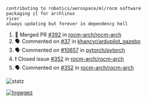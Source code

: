 ```
contributing to robotics/aerospace/ml/rocm software
packaging it for archlinux
ricer
always updating but forever in dependency hell
```

<!--START_SECTION:activity-->
1. 🎉 Merged PR [#392](https://github.com//rocm-arch/rocm-arch/pull/392) in [rocm-arch/rocm-arch](https://github.com//rocm-arch/rocm-arch)
2. 🗣 Commented on [#37](https://github.com//khancyr/ardupilot_gazebo/issues/37) in [khancyr/ardupilot_gazebo](https://github.com//khancyr/ardupilot_gazebo)
3. 🗣 Commented on [#10657](https://github.com//pytorch/pytorch/issues/10657) in [pytorch/pytorch](https://github.com//pytorch/pytorch)
4. ❗️ Closed issue [#352](https://github.com//rocm-arch/rocm-arch/issues/352) in [rocm-arch/rocm-arch](https://github.com//rocm-arch/rocm-arch)
5. 🗣 Commented on [#352](https://github.com//rocm-arch/rocm-arch/issues/352) in [rocm-arch/rocm-arch](https://github.com//rocm-arch/rocm-arch)
<!--END_SECTION:activity-->


![statz](https://github-readme-stats.vercel.app/api?username=acxz&include_all_commits=true&show_icons=true)

[![lngwgez](https://github-readme-stats.vercel.app/api/top-langs/?username=acxz&layout=compact)](https://github.com/acxz/github-readme-stats)


<!--
**acxz/acxz** is a ✨ _special_ ✨ repository because its `README.md` (this file) appears on your GitHub profile.

Here are some ideas to get you started:

- 🔭 I’m currently working on ...
- 🌱 I’m currently learning ...
- 👯 I’m looking to collaborate on ...
- 🤔 I’m looking for help with ...
- 💬 Ask me about ...
- 📫 How to reach me: ...
- 😄 Pronouns: ...
- ⚡ Fun fact: ...
-->
